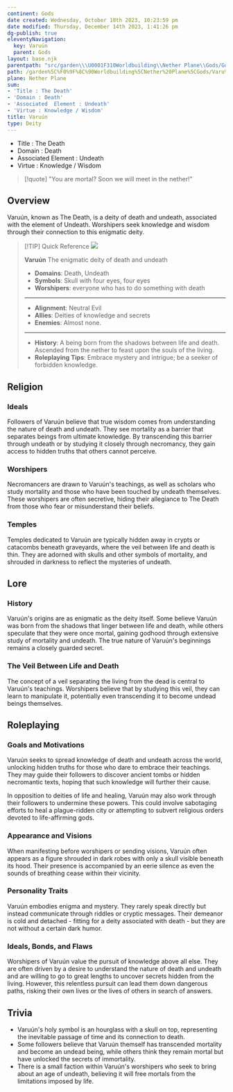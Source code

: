 ```yaml
---
continent: Gods
date created: Wednesday, October 18th 2023, 10:23:59 pm
date modified: Thursday, December 14th 2023, 1:41:26 pm
dg-publish: true
eleventyNavigation:
  key: Varuún
  parent: Gods
layout: base.njk
parentpath: "src/garden\\\U0001F310Worldbuilding\\Nether Plane\\Gods/Gods.md"
path: /garden%5C%F0%9F%8C%90Worldbuilding%5CNether%20Plane%5CGods/Varu%C3%BAn/
plane: Nether Plane
sum:
- 'Title : The Death'
- 'Domain : Death'
- 'Associated  Element : Undeath'
- 'Virtue : Knowledge / Wisdom'
title: Varuún
type: Deity
---
```


- Title : The Death      
- Domain : Death         
- Associated  Element : Undeath        
- Virtue : Knowledge / Wisdom

> [!quote] "You are mortal? Soon we will meet in the nether!"

## Overview

Varuún, known as The Death, is a deity of death and undeath, associated with the element of Undeath. Worshipers seek knowledge and wisdom through their connection to this enigmatic deity.

> [!TIP] Quick Reference
> ![](/static/Var%C3%BAun.png)
> 
> **Varuún** 
>  The enigmatic deity of death and undeath
>- **Domains**: Death, Undeath
>- **Symbols**: Skull with four eyes, four eyes
>- **Worshipers**: everyone who has to do something with death 
> ____
>- **Alignment**: Neutral Evil
>- **Allies**: Deities of knowledge and secrets
>- **Enemies**: Almost none. 
>____
>-  **History**: A being born from the shadows between life and death. Ascended from the nether to feast upon the souls of the living. 
>- **Roleplaying Tips**: Embrace mystery and intrigue; be a seeker of forbidden knowledge.

## Religion
### Ideals

Followers of Varuún believe that true wisdom comes from understanding the nature of death and undeath. They see mortality as a barrier that separates beings from ultimate knowledge. By transcending this barrier through undeath or by studying it closely through necromancy, they gain access to hidden truths that others cannot perceive.

### Worshipers

Necromancers are drawn to Varuún's teachings, as well as scholars who study mortality and those who have been touched by undeath themselves. These worshipers are often secretive, hiding their allegiance to The Death from those who fear or misunderstand their beliefs.

### Temples

Temples dedicated to Varuún are typically hidden away in crypts or catacombs beneath graveyards, where the veil between life and death is thin. They are adorned with skulls and other symbols of mortality, and shrouded in darkness to reflect the mysteries of undeath.

## Lore
### History

Varuún's origins are as enigmatic as the deity itself. Some believe Varuún was born from the shadows that linger between life and death, while others speculate that they were once mortal, gaining godhood through extensive study of mortality and undeath. The true nature of Varuún's beginnings remains a closely guarded secret.

### The Veil Between Life and Death

The concept of a veil separating the living from the dead is central to Varuún's teachings. Worshipers believe that by studying this veil, they can learn to manipulate it, potentially even transcending it to become undead beings themselves.

## Roleplaying
### Goals and Motivations

Varuún seeks to spread knowledge of death and undeath across the world, unlocking hidden truths for those who dare to embrace their teachings. They may guide their followers to discover ancient tombs or hidden necromantic texts, hoping that such knowledge will further their cause.

In opposition to deities of life and healing, Varuún may also work through their followers to undermine these powers. This could involve sabotaging efforts to heal a plague-ridden city or attempting to subvert religious orders devoted to life-affirming gods.

### Appearance and Visions

When manifesting before worshipers or sending visions, Varuún often appears as a figure shrouded in dark robes with only a skull visible beneath its hood. Their presence is accompanied by an eerie silence as even the sounds of breathing cease within their vicinity.

### Personality Traits

Varuún embodies enigma and mystery. They rarely speak directly but instead communicate through riddles or cryptic messages. Their demeanor is cold and detached - fitting for a deity associated with death - but they are not without a certain dark humor.

### Ideals, Bonds, and Flaws

Worshipers of Varuún value the pursuit of knowledge above all else. They are often driven by a desire to understand the nature of death and undeath and are willing to go to great lengths to uncover secrets hidden from the living. However, this relentless pursuit can lead them down dangerous paths, risking their own lives or the lives of others in search of answers.

## Trivia
- Varuún's holy symbol is an hourglass with a skull on top, representing the inevitable passage of time and its connection to death.
- Some followers believe that Varuún themself has transcended mortality and become an undead being, while others think they remain mortal but have unlocked the secrets of immortality.
- There is a small faction within Varuún's worshipers who seek to bring about an age of undeath, believing it will free mortals from the limitations imposed by life.